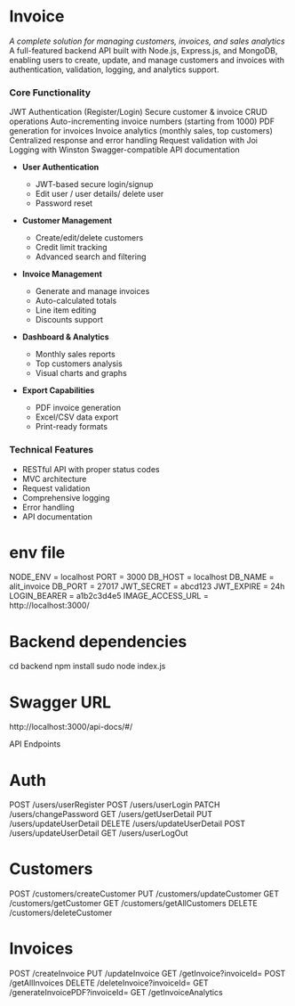 # Invoice
*A complete solution for managing customers, invoices, and sales analytics*
A full-featured backend API built with Node.js, Express.js, and MongoDB, enabling users to create, update, and manage customers and invoices with authentication, validation, logging, and analytics support.

### Core Functionality
JWT Authentication (Register/Login)
Secure customer & invoice CRUD operations
Auto-incrementing invoice numbers (starting from 1000)
PDF generation for invoices
Invoice analytics (monthly sales, top customers)
Centralized response and error handling
Request validation with Joi
Logging with Winston
Swagger-compatible API documentation

- **User Authentication**
  - JWT-based secure login/signup
  - Edit user / user details/ delete user
  - Password reset

- **Customer Management**
  - Create/edit/delete customers
  - Credit limit tracking
  - Advanced search and filtering

- **Invoice Management**
  - Generate and manage invoices
  - Auto-calculated totals
  - Line item editing
  - Discounts support

- **Dashboard & Analytics**
  - Monthly sales reports
  - Top customers analysis
  - Visual charts and graphs

- **Export Capabilities**
  - PDF invoice generation
  - Excel/CSV data export
  - Print-ready formats

### Technical Features
- RESTful API with proper status codes
- MVC architecture
- Request validation
- Comprehensive logging
- Error handling
- API documentation

# env file
NODE_ENV = localhost
PORT = 3000
DB_HOST = localhost
DB_NAME = alit_invoice
DB_PORT = 27017
JWT_SECRET = abcd123
JWT_EXPIRE = 24h
LOGIN_BEARER = a1b2c3d4e5
IMAGE_ACCESS_URL = http://localhost:3000/

# Backend dependencies
cd backend
npm install
sudo node index.js

# Swagger URL
http://localhost:3000/api-docs/#/


API Endpoints

# Auth
POST /users/userRegister
POST /users/userLogin
PATCH /users/changePassword
GET /users/getUserDetail
PUT /users/updateUserDetail
DELETE /users/updateUserDetail
POST /users/updateUserDetail
GET /users/userLogOut

# Customers
POST /customers/createCustomer
PUT /customers/updateCustomer
GET /customers/getCustomer
GET /customers/getAllCustomers
DELETE /customers/deleteCustomer

# Invoices
POST /createInvoice
PUT /updateInvoice
GET /getInvoice?invoiceId=
POST /getAllInvoices
DELETE /deleteInvoice?invoiceId=
GET /generateInvoicePDF?invoiceId=
GET /getInvoiceAnalytics